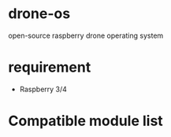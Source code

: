 # drone-os

open-source raspberry drone operating system



# requirement
* Raspberry 3/4

# Compatible module list

